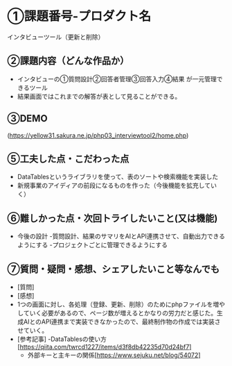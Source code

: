 # ①課題番号-プロダクト名

インタビューツール（更新と削除）

## ②課題内容（どんな作品か）

- インタビューの①質問設計②回答者管理③回答入力④結果 が一元管理できるツール
- 結果画面ではこれまでの解答が表として見ることができる。


## ③DEMO
(https://yellow31.sakura.ne.jp/php03_interviewtool2/home.php)


## ⑤工夫した点・こだわった点
- DataTablesというライブラリを使って、表のソートや検索機能を実装した
- 新規事業のアイディアの前段になるものを作った（今後機能を拡充していく）

## ⑥難しかった点・次回トライしたいこと(又は機能)

- 今後の設計
 -質問設計、結果のサマリをAIとAPI連携させて、自動出力できるようにする
 -プロジェクトごとに管理できるようにする


## ⑦質問・疑問・感想、シェアしたいこと等なんでも

- [質問]
- [感想]
- 1つの画面に対し、各処理（登録、更新、削除）のためにphpファイルを増やしていく必要があるので、ページ数が増えるとかなりの労力だと感じた。生成AIとのAPI連携まで実装できなかったので、最終制作物の作成では実装させていく。
- [参考記事]
  -DataTablesの使い方[https://qiita.com/twrcd1227/items/d3f8db42235d70d24bf7]
  - 外部キーと主キーの関係[https://www.sejuku.net/blog/54072]


